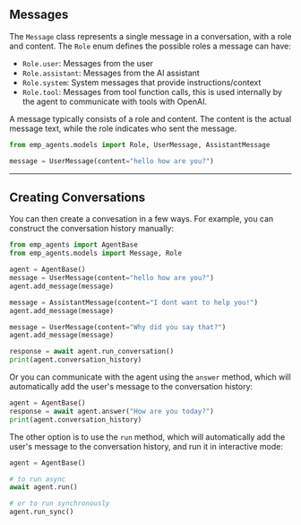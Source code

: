 ## Messages

The `Message` class represents a single message in a conversation, with a role and content. The `Role` enum defines the possible roles a message can have:

- `Role.user`: Messages from the user
- `Role.assistant`: Messages from the AI assistant
- `Role.system`: System messages that provide instructions/context
- `Role.tool`: Messages from tool function calls, this is used internally by the agent to communicate with tools with OpenAI.

A message typically consists of a role and content. The content is the actual message text, while the role indicates who sent the message.

```python
from emp_agents.models import Role, UserMessage, AssistantMessage

message = UserMessage(content="hello how are you?")
```

---

## Creating Conversations

You can then create a convesation in a few ways.  For example, you can construct the conversation history manually:

```python
from emp_agents import AgentBase
from emp_agents.models import Message, Role

agent = AgentBase()
message = UserMessage(content="hello how are you?")
agent.add_message(message)

message = AssistantMessage(content="I dont want to help you!")
agent.add_message(message)

message = UserMessage(content="Why did you say that?")
agent.add_message(message)

response = await agent.run_conversation()
print(agent.conversation_history)
```

Or you can communicate with the agent using the `answer` method, which will automatically add the user's message to the conversation history:

```python
agent = AgentBase()
response = await agent.answer("How are you today?")
print(agent.conversation_history)
```

The other option is to use the `run` method, which will automatically add the user's message to the conversation history, and run it in interactive mode:

```python
agent = AgentBase()

# to run async
await agent.run()

# or to run synchronously
agent.run_sync()
```
